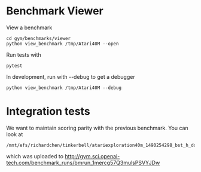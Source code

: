 # Benchmark Viewer

View a benchmark
```
cd gym/benchmarks/viewer
python view_benchmark /tmp/Atari40M --open
```

Run tests with
```
pytest
```

In development, run with --debug to get a debugger
```
python view_benchmark /tmp/Atari40M --debug
```

# Integration tests

We want to maintain scoring parity with the previous benchmark. You can look at
```
/mnt/efs/richardchen/tinkerbell/atariexploration40m_1490254298_bst_h_dqndbl_k10_nm_mvo
```
which was uploaded to
http://gym.sci.openai-tech.com/benchmark_runs/bmrun_1mercg57Q3mulsPSVYJDw
